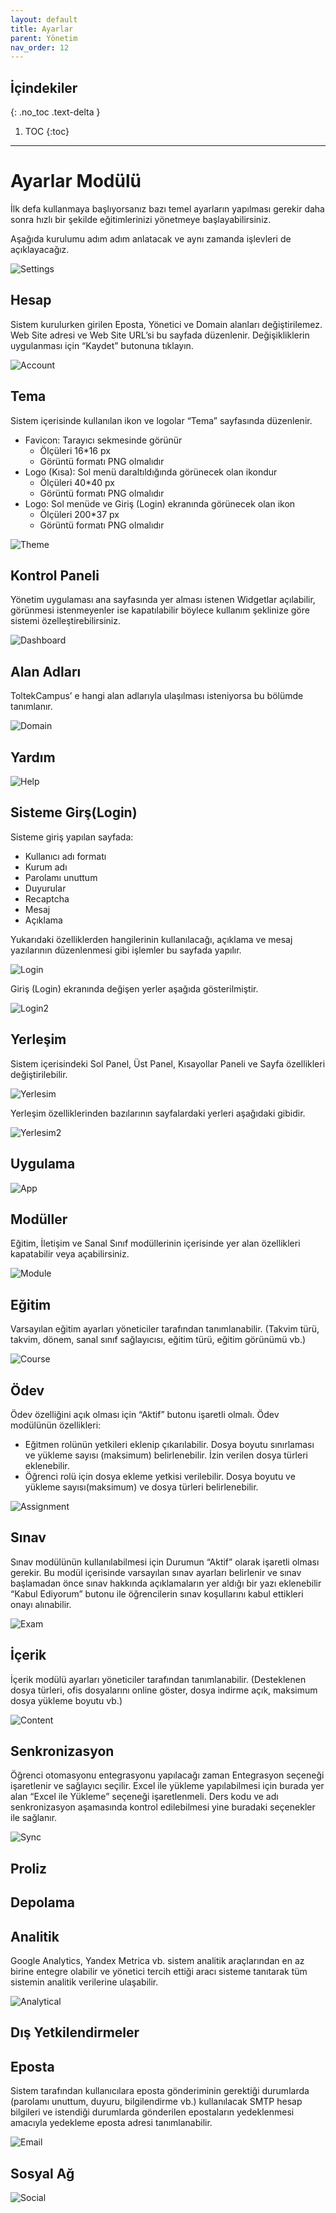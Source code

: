 ```yaml
---
layout: default
title: Ayarlar
parent: Yönetim
nav_order: 12
---
```


## İçindekiler
{: .no_toc .text-delta }

1. TOC
{:toc}

---

# Ayarlar Modülü

İlk defa kullanmaya başlıyorsanız bazı temel ayarların yapılması gerekir daha sonra hızlı bir şekilde eğitimlerinizi yönetmeye başlayabilirsiniz.

Aşağıda kurulumu adım adım anlatacak ve aynı zamanda işlevleri de açıklayacağız.

![Settings](/docs.toltekcampus.github.io/docs/media/modules/settings/settings.png)

## Hesap

Sistem kurulurken girilen Eposta, Yönetici ve Domain alanları değiştirilemez.
Web Site adresi ve Web Site URL’si bu sayfada düzenlenir. Değişikliklerin uygulanması için “Kaydet” butonuna tıklayın.

![Account](/docs.toltekcampus.github.io/docs/media/modules/settings/hesap.png)

## Tema

Sistem içerisinde kullanılan ikon ve logolar “Tema” sayfasında düzenlenir.

* Favicon: Tarayıcı sekmesinde görünür
  * Ölçüleri 16*16 px
  * Görüntü formatı PNG olmalıdır
* Logo (Kısa): Sol menü daraltıldığında görünecek olan ikondur
  * Ölçüleri 40*40 px
  * Görüntü formatı PNG olmalıdır
* Logo: Sol menüde ve Giriş (Login) ekranında görünecek olan ikon
  * Ölçüleri 200*37 px
  * Görüntü formatı PNG olmalıdır

![Theme](/docs.toltekcampus.github.io/docs/media/modules/settings/tema.png)

## Kontrol Paneli

Yönetim uygulaması ana sayfasında yer alması istenen Widgetlar açılabilir, görünmesi istenmeyenler ise kapatılabilir böylece kullanım şeklinize göre sistemi özelleştirebilirsiniz.

![Dashboard](/docs.toltekcampus.github.io/docs/media/modules/settings/dashboard.png)

## Alan Adları

ToltekCampus’ e hangi alan adlarıyla ulaşılması isteniyorsa bu bölümde tanımlanır.

![Domain](/docs.toltekcampus.github.io/docs/media/modules/settings/domain.png)

## Yardım

![Help](/docs.toltekcampus.github.io/docs/media/modules/settings/help.png)

## Sisteme Girş(Login)

Sisteme giriş yapılan sayfada:

* Kullanıcı adı formatı
* Kurum adı
* Parolamı unuttum
* Duyurular
* Recaptcha
* Mesaj
* Açıklama

Yukarıdaki özelliklerden hangilerinin kullanılacağı, açıklama ve mesaj yazılarının düzenlenmesi gibi işlemler bu sayfada yapılır.

![Login](/docs.toltekcampus.github.io/docs/media/modules/settings/login.png)

Giriş (Login) ekranında değişen yerler aşağıda gösterilmiştir.

![Login2](/docs.toltekcampus.github.io/docs/media/modules/settings/login2.png)

## Yerleşim

Sistem içerisindeki Sol Panel, Üst Panel, Kısayollar Paneli ve Sayfa özellikleri değiştirilebilir.

![Yerlesim](/docs.toltekcampus.github.io/docs/media/modules/settings/yerlesim.png)

Yerleşim özelliklerinden bazılarının sayfalardaki yerleri aşağıdaki gibidir.

![Yerlesim2](/docs.toltekcampus.github.io/docs/media/modules/settings/yerlesim2.png)

## Uygulama

![App](/docs.toltekcampus.github.io/docs/media/modules/settings/app.png)

## Modüller

Eğitim, İletişim ve Sanal Sınıf modüllerinin içerisinde yer alan özellikleri kapatabilir veya açabilirsiniz.

![Module](/docs.toltekcampus.github.io/docs/media/modules/settings/module.png)

## Eğitim

Varsayılan eğitim ayarları yöneticiler tarafından tanımlanabilir. (Takvim türü, takvim, dönem, sanal sınıf sağlayıcısı, eğitim türü, eğitim görünümü vb.)

![Course](/docs.toltekcampus.github.io/docs/media/modules/settings/course.png)

## Ödev

Ödev özelliğini açık olması için “Aktif” butonu işaretli olmalı. Ödev modülünün özellikleri:

* Eğitmen rolünün yetkileri eklenip çıkarılabilir. Dosya boyutu sınırlaması ve yükleme sayısı (maksimum) belirlenebilir. İzin verilen dosya türleri eklenebilir.
* Öğrenci rolü için dosya ekleme yetkisi verilebilir. Dosya boyutu ve yükleme sayısı(maksimum) ve dosya türleri belirlenebilir.

![Assignment](/docs.toltekcampus.github.io/docs/media/modules/settings/assignment.png)

## Sınav

Sınav modülünün kullanılabilmesi için Durumun “Aktif” olarak işaretli olması gerekir. Bu modül içerisinde varsayılan sınav ayarları belirlenir ve sınav başlamadan önce sınav hakkında açıklamaların yer aldığı bir yazı eklenebilir “Kabul Ediyorum” butonu ile öğrencilerin sınav koşullarını kabul ettikleri onayı alınabilir.

![Exam](/docs.toltekcampus.github.io/docs/media/modules/settings/exam.png)

## İçerik

İçerik modülü ayarları yöneticiler tarafından tanımlanabilir. (Desteklenen dosya türleri, ofis dosyalarını online göster, dosya indirme açık, maksimum dosya yükleme boyutu vb.)

![Content](/docs.toltekcampus.github.io/docs/media/modules/settings/content.png)

## Senkronizasyon

Öğrenci otomasyonu entegrasyonu yapılacağı zaman Entegrasyon seçeneği işaretlenir ve sağlayıcı seçilir. Excel ile yükleme yapılabilmesi için burada yer alan “Excel ile Yükleme” seçeneği işaretlenmeli. Ders kodu ve adı senkronizasyon aşamasında kontrol edilebilmesi yine buradaki seçenekler ile sağlanır.

![Sync](/docs.toltekcampus.github.io/docs/media/modules/settings/sync.png)

## Proliz

## Depolama

## Analitik

Google Analytics, Yandex Metrica vb. sistem analitik araçlarından en az birine entegre olabilir ve yönetici tercih ettiği aracı sisteme tanıtarak tüm sistemin analitik verilerine ulaşabilir.

![Analytical](/docs.toltekcampus.github.io/docs/media/modules/settings/analytical.png)

## Dış Yetkilendirmeler

## Eposta

Sistem tarafından kullanıcılara eposta gönderiminin gerektiği durumlarda (parolamı unuttum, duyuru, bilgilendirme vb.) kullanılacak SMTP hesap bilgileri ve istendiği durumlarda gönderilen epostaların yedeklenmesi amacıyla yedekleme eposta adresi tanımlanabilir.

![Email](/docs.toltekcampus.github.io/docs/media/modules/settings/email.png)

## Sosyal Ağ

![Social](/docs.toltekcampus.github.io/docs/media/modules/settings/social.png)
